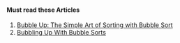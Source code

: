 #### Must read these Articles

1. [Bubble Up: The Simple Art of Sorting with Bubble Sort](https://omken.medium.com/what-is-bubble-sort-2b4525bd427e)
2. [Bubbling Up With Bubble Sorts](https://medium.com/basecs/bubbling-up-with-bubble-sorts-3df5ac88e592)
